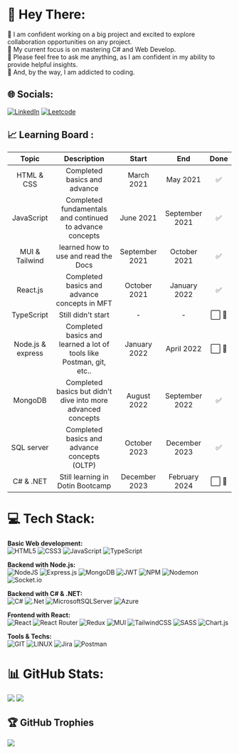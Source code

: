 # 👋 Hey There:
🔵 I am confident working on a big project and excited to explore collaboration opportunities on any project.</br>
🔵 My current focus is on mastering C# and Web Develop.</br>
🔵 Please feel free to ask me anything, as I am confident in my ability to provide helpful insights.</br>
🔵 And, by the way, I am addicted to coding.

## 🌐 Socials:
[![LinkedIn](https://img.shields.io/badge/LinkedIn-%230077B5.svg?logo=linkedin&logoColor=white)](https://linkedin.com/in/mostafa-koolabadi) [![Leetcode](https://img.shields.io/badge/Leetcode-%230077B5.svg?logo=leetcode&logoColor=white)](https://Leetcode.com/rolexsism)

## 📈 Learning Board : 

| Topic             | Description                                                  | Start             | End                   | Done        |
|    :---:          |     :---:                                                    |     :---:         |   :---:               |  :---:      |
| HTML & CSS        | Completed basics and advance                                 | March 2021        |     May 2021          |    ✅      |
| JavaScript        | Completed fundamentals and continued to advance concepts     | June 2021    |     September 2021     |    ✅      |
| MUI & Tailwind    | learned how to use and read the Docs                         | September 2021    |      October 2021    |     ✅      |
| React.js          | Completed basics and advance concepts in MFT                 | October 2021    |     January 2022     |    ✅       |
| TypeScript        | Still didn't start                                           | -                 |     -                 |     ⬜️ 📅   |
| Node.js & express | Completed basics and learned a lot of tools like Postman, git, etc.. | January 2022    |    April 2022      |   ⬜️ 📅      |
| MongoDB           | Completed basics but didn't dive into more advanced concepts | August 2022       |     September 2022    |      ✅     |
| SQL server        | Completed basics and advance concepts (OLTP)                 | October 2023      |     December 2023     |     ✅      |
| C# & .NET         | Still learning in Dotin Bootcamp                             | December 2023     |     February 2024     |      ⬜️ 📅   |



# 💻 Tech Stack:

**Basic Web development:** </br>
![HTML5](https://img.shields.io/badge/html5-%23E34F26.svg?style=flat-square&logo=html5&logoColor=white)
![CSS3](https://img.shields.io/badge/css3-%231572B6.svg?style=flat-square&logo=css3&logoColor=white)
![JavaScript](https://img.shields.io/badge/javascript-%23323330.svg?style=flat-square&logo=javascript&logoColor=%23F7DF1E)
![TypeScript](https://img.shields.io/badge/typescript-%23007ACC.svg?style=flat-square&logo=typescript&logoColor=white)</br>

**Backend with Node.js:** </br>
![NodeJS](https://img.shields.io/badge/node.js-6DA55F?style=flat-square&logo=node.js&logoColor=white)
![Express.js](https://img.shields.io/badge/express.js-%23404d59.svg?style=flat-square&logo=express&logoColor=%2361DAFB)
![MongoDB](https://img.shields.io/badge/MongoDB-%234ea94b.svg?style=flat-square&logo=mongodb&logoColor=white)
![JWT](https://img.shields.io/badge/JWT-black?style=flat-square&logo=JSON%20web%20tokens)
![NPM](https://img.shields.io/badge/NPM-%23CB3837.svg?style=flat-square&logo=npm&logoColor=white)
![Nodemon](https://img.shields.io/badge/NODEMON-%23323330.svg?style=flat-square&logo=nodemon&logoColor=%BBDEAD)
![Socket.io](https://img.shields.io/badge/Socket.io-black?style=flat-square&logo=socket.io&badgeColor=010101)</br>

**Backend with C# & .NET:** </br>
![C#](https://img.shields.io/badge/c%23-%23239120.svg?style=flat-square&logo=c-sharp&logoColor=white)
![.Net](https://img.shields.io/badge/.NET-5C2D91?style=flat-square&logo=.net&logoColor=white)
![MicrosoftSQLServer](https://img.shields.io/badge/Microsoft%20SQL%20Server-CC2927?style=flat-square&logo=microsoft%20sql%20server&logoColor=white)
![Azure](https://img.shields.io/badge/azure-%230072C6.svg?style=flat-square&logo=microsoftazure&logoColor=white)</br>

**Frontend with React:** </br>
![React](https://img.shields.io/badge/react-%2320232a.svg?style=flat-square&logo=react&logoColor=%2361DAFB)
![React Router](https://img.shields.io/badge/React_Router-CA4245?style=flat-square&logo=react-router&logoColor=white)
![Redux](https://img.shields.io/badge/redux-%23593d88.svg?style=flat-square&logo=redux&logoColor=white)
![MUI](https://img.shields.io/badge/MUI-%230081CB.svg?style=flat-square&logo=mui&logoColor=white)
![TailwindCSS](https://img.shields.io/badge/tailwindcss-%2338B2AC.svg?style=flat-square&logo=tailwind-css&logoColor=white)
![SASS](https://img.shields.io/badge/SASS-hotpink.svg?style=flat-square&logo=SASS&logoColor=white)
![Chart.js](https://img.shields.io/badge/chart.js-F5788D.svg?style=flat-square&logo=chart.js&logoColor=white)</br>

**Tools & Techs:** </br>
![GIT](https://img.shields.io/badge/Git-fc6d26?style=flat-square&logo=git&logoColor=white)
![LINUX](https://img.shields.io/badge/Linux-FCC624?style=flat-square&logo=linux&logoColor=black)
![Jira](https://img.shields.io/badge/jira-%230A0FFF.svg?style=flat-square&logo=jira&logoColor=white)
![Postman](https://img.shields.io/badge/Postman-FF6C37?style=flat-square&logo=postman&logoColor=white)</br>

# 📊 GitHub Stats:
![](https://github-readme-streak-stats.herokuapp.com/?user=Draxsis&theme=tokyonight&hide_border=false)
![](https://github-readme-stats.vercel.app/api/top-langs/?username=Draxsis&theme=tokyonight&hide_border=false&include_all_commits=true&count_private=false&layout=compact)

## 🏆 GitHub Trophies
![](https://github-profile-trophy.vercel.app/?username=Draxsis&theme=radical&no-frame=false&no-bg=false&margin-w=4)
